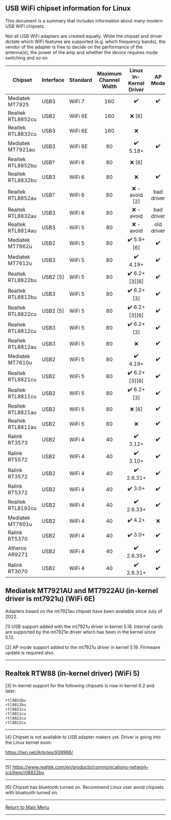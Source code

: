 ## USB WiFi chipset information for Linux

This document is a summary that includes information about many modern USB WiFi chipsets.

Not all USB WiFi adapters are created equally.  While the chipset and driver
dictate which WiFi features are supported (e.g. which frequency bands), the
vendor of the adapter is free to decide on the performance of the antenna(s),
the power of the amp and whether the device requires mode switching and so on.

Chipset           | Interface | Standard | Maximum<br>Channel<br>Width   | Linux<br>In-Kernel<br>Driver | AP Mode        | Monitor Mode   | Recommended<br>For<br>Linux |
------------------|-----------|----------|:-----:|:----------------------------:|:----------------:|:----------------:|:-----------------:|
Mediatek MT7925   | USB3      | WiFi 7  |  160   |:heavy_check_mark:         |:heavy_check_mark:|:heavy_check_mark:| [4] |
Realtek RTL8852cu | USB2      | WiFi 6E  |  160  |:x: [6]                       |                  |                  | No  |
Realtek RTL8832cu | USB3      | WiFi 6E  |  160  |:x:                           |                  |                  | No  |
Mediatek MT7921au | USB3      | WiFi 6E  |   80  |:heavy_check_mark: 5.18+      |:heavy_check_mark:|:heavy_check_mark:| Yes |
Realtek RTL8852bu | USB?      | WiFi 6   |   80  |:x: [6]                       |                  |                  | No  |
Realtek RTL8832bu | USB3      | WiFi 6   |   80  |:x:                           |:heavy_check_mark:|:heavy_check_mark:| No  |
Realtek RTL8852au | USB?      | WiFi 6   |   80  |:x: - avoid [2]               | bad driver       | bad driver       | No  |
Realtek RTL8832au | USB3      | WiFi 6   |   80  |:x: - avoid                   | bad driver       | bad driver       | No  |
Realtek RTL8814au | USB3      | WiFi 5   |   80  |:x: - avoid                   | old driver       | old driver       | No  |
Mediatek MT7662u  | USB2      | WiFi 5   |   80  |:heavy_check_mark: 5.9+ [6]   |:heavy_check_mark:|:heavy_check_mark:| No  |
Mediatek MT7612u  | USB3      | WiFi 5   |   80  |:heavy_check_mark: 4.19+      |:heavy_check_mark:|:heavy_check_mark:| Yes |
Realtek RTL8822bu | USB2 [5]  | WiFi 5   |   80  |:heavy_check_mark: 6.2+ [3][6]|:heavy_check_mark:|:heavy_check_mark:| No  |
Realtek RTL8812bu | USB3      | WiFi 5   |   80  |:heavy_check_mark: 6.2+ [3]   |:heavy_check_mark:|:heavy_check_mark:| Yes |
Realtek RTL8822cu | USB2 [5]  | WiFi 5   |   80  |:heavy_check_mark: 6.2+ [3][6]|:heavy_check_mark:|:heavy_check_mark:| No  |
Realtek RTL8812cu | USB3      | WiFi 5   |   80  |:heavy_check_mark: 6.2+ [3]   |:heavy_check_mark:|:heavy_check_mark:| No  |
Realtek RTL8812au | USB3      | WiFi 5   |   80  |:x:                           |:heavy_check_mark:|:heavy_check_mark:| No  |
Mediatek MT7610u  | USB2      | WiFi 5   |   80  |:heavy_check_mark: 4.19+      |:heavy_check_mark:|:heavy_check_mark:| Yes |
Realtek RTL8821cu | USB2      | WiFi 5   |   80  |:heavy_check_mark: 6.2+ [3][6]|:heavy_check_mark:|:heavy_check_mark:| No  |
Realtek RTL8811cu | USB2      | WiFi 5   |   80  |:heavy_check_mark: 6.2+ [3]   |:heavy_check_mark:|:heavy_check_mark:| Yes |
Realtek RTL8821au | USB2      | WiFi 5   |   80  |:x: [6]                       |:heavy_check_mark:|:heavy_check_mark:| No  |
Realtek RTL8811au | USB2      | WiFi 5   |   80  |:x:                           |:heavy_check_mark:|:heavy_check_mark:| No  |
Ralink RT3573     | USB2      | WiFi 4   |   40  |:heavy_check_mark: 3.12+      |:heavy_check_mark:|:heavy_check_mark:| Yes |
Ralink RT5572     | USB2      | WiFi 4   |   40  |:heavy_check_mark: 3.10+      |:heavy_check_mark:|:heavy_check_mark:| Yes |
Ralink RT3572     | USB2      | WiFi 4   |   40  |:heavy_check_mark: 2.6.31+    |:heavy_check_mark:|:heavy_check_mark:| Yes |
Ralink RT5372     | USB2      | WiFi 4   |   40  |:heavy_check_mark: 3.0+       |:heavy_check_mark:|:heavy_check_mark:| Yes |
Realtek RTL8192cu | USB2      | WiFi 4   |   40  |:heavy_check_mark: 2.6.33+    |:heavy_check_mark:|:heavy_check_mark:| Yes |
Mediatek MT7601u  | USB2      | WiFi 4   |   40  |:heavy_check_mark: 4.2+       |:x:               | limited          | Yes |
Ralink RT5370     | USB2      | WiFi 4   |   40  |:heavy_check_mark: 3.0+       |:heavy_check_mark:|:heavy_check_mark:| Yes |
Atheros AR9271    | USB2      | WiFi 4   |   40  |:heavy_check_mark: 2.6.35+    |:heavy_check_mark:|:heavy_check_mark:| Yes |
Ralink RT3070     | USB2      | WiFi 4   |   40  |:heavy_check_mark: 2.6.31+    |:heavy_check_mark:|:heavy_check_mark:| Yes |

## Mediatek MT7921AU and MT7922AU (in-kernel driver is mt7921u) (WiFi 6E)

Adapters based on the mt7921au chipset have been available since July of 2022.

[1] USB support added with the mt7921u driver in kernel 5.18. Internal cards are supported by the mt7921e driver which has been in the kernel since 5.12.

[2] AP mode support added to the mt7921u driver in kernel 5.19. Firmware update is required also.

-----

## Realtek RTW88 (in-kernel driver) (WiFi 5)

[3] In-kernel support for the following chipsets is now in kernel 6.2 and later:

```
rtl8822bu
rtl8812bu
rtl8821cu
rtl8811cu
rtl8822cu
rtl8812cu
```

-----

[4] Chipset is not available to USB adapter makers yet. Driver is going into the Linux kernel soon:

https://lwn.net/Articles/939966/

-----

[5] https://www.realtek.com/en/products/communications-network-ics/item/rtl8822bu

-----

[6] Chipset has bluetooth turned on. Recommend Linux user avoid chipsets with bluetooth turned on.

-----

[Return to Main Menu](https://github.com/morrownr/USB-WiFi)

-----


